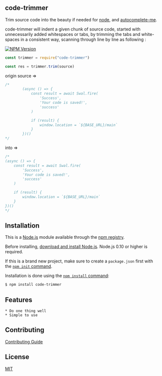 ## code-trimmer

Trim source code into the beauty if needed for [node](http://nodejs.org), and [autocomplete-me](http://autocomplete-me.com).

code-trimmer will indent a given chunk of source code, started with unnecessarily added whitespaces or tabs, by trimming the tabs and white-spaces in a consistent way, scanning through line by line as following : 

[![NPM Version][npm-image]][npm-url]

```js
const trimmer = require("code-trimmer")

const res = trimmer.trim(source)
```

origin source =>

```js
/*
        (async () => {
            const result = await Swal.fire(
                'Success',
                'Your code is saved!',
                'success'
            )

            if (result) {
                window.location = `${BASE_URL}/main`
            }
        })()
*/
```

into =>

```js
/* 
(async () => {
    const result = await Swal.fire(
        'Success',
        'Your code is saved!',
        'success'
    )

    if (result) {
        window.location = `${BASE_URL}/main`
    }
})()
*/
```

## Installation

This is a [Node.js](https://nodejs.org/en/) module available through the
[npm registry](https://www.npmjs.com/).

Before installing, [download and install Node.js](https://nodejs.org/en/download/).
Node.js 0.10 or higher is required.

If this is a brand new project, make sure to create a `package.json` first with
the [`npm init` command](https://docs.npmjs.com/creating-a-package-json-file).

Installation is done using the
[`npm install` command](https://docs.npmjs.com/getting-started/installing-npm-packages-locally):

```bash
$ npm install code-trimmer
```

## Features

	* Do one thing well
	* Simple to use

## Contributing

[Contributing Guide](Contributing.md)

## License

  [MIT](LICENSE)

[npm-image]: https://img.shields.io/npm/v/express.svg
[npm-url]: https://npmjs.org/package/express